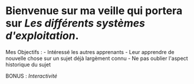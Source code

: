 # Bienvenue sur ma veille qui portera sur *Les différents systèmes d'exploitation*.

 Mes Objectifs : - Intéressé les autres apprenants
                 - Leur apprendre de nouvelle chose sur un sujet déjà largèment connu
                 - Ne pas oublier l'aspect historique du sujet 
                 
 BONUS : *Interactivité*
